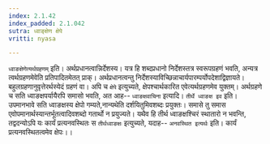 ```yaml
---
index: 2.1.42
index_padded: 2.1.042
sutra: ध्वाङ्क्षेण क्षेपे
vritti: nyasa

---
```

`ध्वाङक्षेणेत्यर्थग्रहणम्` इति। अर्थप्रधानत्वान्निर्देशस्य। यत्र हि शब्दप्रधानो निर्देशस्तत्र स्वरूपग्रहणं भवति, अन्यत्र त्वर्थग्रहणमेवेति प्रतिपादितमेतत् प्राक्। अर्थप्रधानत्वन्तु निर्देशस्याविच्छिन्नाचार्यपारम्पर्योपदेशाद्विज्ञायते। बहुलग्रहणानुवृत्तेरर्थस्येदं ग्रहणं वा। अपि च `क्षेपे` इत्युच्यते, क्षेपश्चार्थकारित एवेत्यर्थग्रहणमेव युक्तम्। अर्थग्रहणे च सति ध्वाङक्षपर्यायैरपि समासो भवति, अत आह-- `ध्वाङक्षवाचिना` इत्यादि। `तीर्थे ध्वाङक्ष इव` इति। उपमानभावे सति ध्वाङक्षस्य क्षेपो गम्यते,नान्यथेति दर्शयितुमिवशब्दः प्रयुक्तः। समासे तु समास एवोपमानार्थस्यान्तर्भूतत्वादिवशब्दो गतार्थो न प्रयुज्यते। यथैव हि तीर्थ ध्वाङक्षश्चिरं स्थातारो न भवन्ति, तद्वदन्योऽपि यः कार्यं प्रत्यनवस्थितः स `तीर्थध्वाङक्षः` इत्युच्यते, यदाह-- `अनवस्थित इत्यर्थः` इति। कार्यं प्रत्यनवस्थितत्वमेव क्षेपः।।